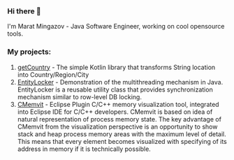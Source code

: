 ### Hi there 👋
I'm Marat Mingazov - Java Software Engineer, working on cool opensource tools.

### My projects:
1. [getCountry](https://github.com/MaratMingazovOrg/getCountry) - The simple Kotlin library that transforms String location into Country/Region/City
2. [EntityLocker](https://github.com/MaratMingazov/EntityLocker) - Demonstration of the multithreading mechanism in Java. EntityLocker is a reusable utility class that provides synchronization mechanism similar to row-level DB locking.
3. [CMemvit](https://github.com/MaratMingazov/CMemvit) - Eclipse Plugin C/C++ memory visualization tool, integrated into Eclipse IDE for C/C++ developers. CMemvit is based on idea of natural representation of process memory state. The key advantage of CMemvit from the visualization perspective is an opportunity to show stack and heap process memory areas with the maximum level of detail. This means that every element becomes visualized with specifying of its address in memory if it is technically possible.


